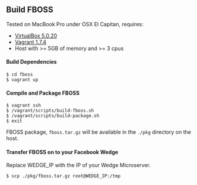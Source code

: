 ## Build FBOSS

Tested on MacBook Pro under OSX El Capitan, requires:
- [VirtualBox 5.0.20][1]
- [Vagrant 1.7.4][2]
- Host with >= 5GB of memory and >= 3 cpus

#### Build Dependencies ####

    $ cd fboss
    $ vagrant up
    
#### Compile and Package FBOSS ####

    $ vagrant ssh
    $ /vagrant/scripts/build-fboss.sh
    $ /vagrant/scripts/build-package.sh
    $ exit

FBOSS package, `fboss.tar.gz` will be available in the `./pkg` directory on the host.

#### Transfer FBOSS on to your Facebook Wedge

Replace WEDGE_IP with the IP of your Wedge Microserver.

    $ scp ./pkg/fboss.tar.gz root@WEDGE_IP:/tmp 

[1]: https://www.virtualbox.org
[2]: https://www.vagrantup.com
